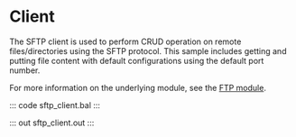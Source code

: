 # Client

The SFTP client is used to perform CRUD operation on remote
files/directories using the SFTP protocol. This sample includes getting and
putting file content with default configurations using the default port
number.

For more information on the underlying module, 
see the [FTP module](https://lib.ballerina.io/ballerina/ftp/latest).

::: code sftp_client.bal :::

::: out sftp_client.out :::
